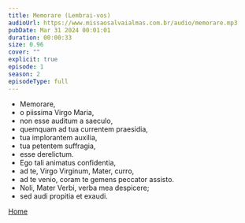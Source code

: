 ```yaml
---
title: Memorare (Lembrai-vos)
audioUrl: https://www.missaosalvaialmas.com.br/audio/memorare.mp3
pubDate: Mar 31 2024 00:01:01
duration: 00:00:33
size: 0.96
cover: ""
explicit: true
episode: 1
season: 2
episodeType: full
---
```


  - Memorare,
  - o piissima Virgo Maria,
  - non esse auditum a saeculo,
  - quemquam ad tua currentem praesidia,
  - tua implorantem auxilia,
  - tua petentem suffragia,
  - esse derelictum.
  - Ego tali animatus confidentia,
  - ad te, Virgo Virginum, Mater, curro,
  - ad te venio, coram te gemens peccator assisto.
  - Noli, Mater Verbi, verba mea despicere;
  - sed audi propitia et exaudi.

<div class="text-center mt-16">
  <a class="btn btn-accent mt-9" href="/">Home</a>
</div>